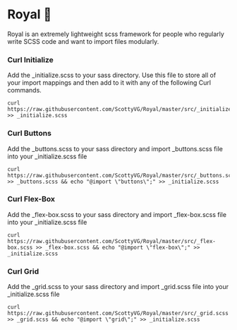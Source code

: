 # Royal 👑

Royal is an extremely lightweight scss framework for people who regularly write SCSS code and want to import files modularly.

### Curl Initialize
Add the _initialize.scss to your sass directory. Use this file to store all of your import mappings and then add to it with any of the following Curl commands.
```
curl https://raw.githubusercontent.com/ScottyVG/Royal/master/src/_initialize.scss >> _initialize.scss
```

### Curl Buttons
Add the _buttons.scss to your sass directory and import _buttons.scss file into your _initialize.scss file
```
curl https://raw.githubusercontent.com/ScottyVG/Royal/master/src/_buttons.scss >> _buttons.scss && echo "@import \"buttons\";" >> _initialize.scss
```

### Curl Flex-Box
Add the _flex-box.scss to your sass directory and import _flex-box.scss file into your _initialize.scss file
```
curl https://raw.githubusercontent.com/ScottyVG/Royal/master/src/_flex-box.scss >> _flex-box.scss && echo "@import \"flex-box\";" >> _initialize.scss
```

### Curl Grid
Add the _grid.scss to your sass directory and import _grid.scss file into your _initialize.scss file
```
curl https://raw.githubusercontent.com/ScottyVG/Royal/master/src/_grid.scss >> _grid.scss && echo "@import \"grid\";" >> _initialize.scss
```
